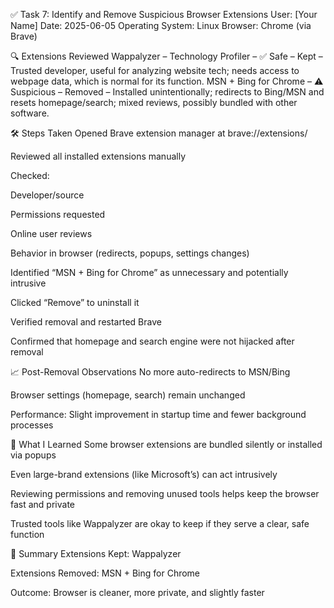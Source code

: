 ✅ Task 7: Identify and Remove Suspicious Browser Extensions
User: [Your Name]
Date: 2025-06-05
Operating System: Linux
Browser: Chrome (via Brave)

🔍 Extensions Reviewed
Wappalyzer – Technology Profiler – ✅ Safe – Kept – Trusted developer, useful for analyzing website tech; needs access to webpage data, which is normal for its function.
MSN + Bing for Chrome – ⚠️ Suspicious – Removed – Installed unintentionally; redirects to Bing/MSN and resets homepage/search; mixed reviews, possibly bundled with other software.


🛠️ Steps Taken
Opened Brave extension manager at brave://extensions/

Reviewed all installed extensions manually

Checked:

Developer/source

Permissions requested

Online user reviews

Behavior in browser (redirects, popups, settings changes)

Identified “MSN + Bing for Chrome” as unnecessary and potentially intrusive

Clicked “Remove” to uninstall it

Verified removal and restarted Brave

Confirmed that homepage and search engine were not hijacked after removal

📈 Post-Removal Observations
No more auto-redirects to MSN/Bing

Browser settings (homepage, search) remain unchanged

Performance: Slight improvement in startup time and fewer background processes

🧠 What I Learned
Some browser extensions are bundled silently or installed via popups

Even large-brand extensions (like Microsoft’s) can act intrusively

Reviewing permissions and removing unused tools helps keep the browser fast and private

Trusted tools like Wappalyzer are okay to keep if they serve a clear, safe function

📌 Summary
Extensions Kept: Wappalyzer

Extensions Removed: MSN + Bing for Chrome

Outcome: Browser is cleaner, more private, and slightly faster
